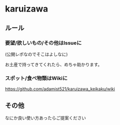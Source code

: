 # karuizawa

## ルール
### 要望/欲しいもの/その他はIssueに
(公開レポなのでそこはよしなに)

お土産で持ってきてくれたら、めちゃ助かります。

### スポット/食べ物類はWikiに
https://github.com/adamist521/karuizawa_keikaku/wiki

## その他
なにか良い使い方あったらご提案ください
